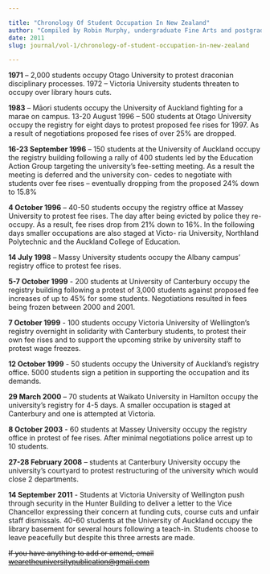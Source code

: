 ```yaml
---

title: "Chronology Of Student Occupation In New Zealand"
author: "Compiled by Robin Murphy, undergraduate Fine Arts and postgraduate Art History student at Auckland University"
date: 2011
slug: journal/vol-1/chronology-of-student-occupation-in-new-zealand

---
```


**1971** – 2,000 students occupy Otago University to protest draconian disciplinary processes. 1972 – Victoria University students threaten to occupy over library hours cuts.

**1983** – Māori students occupy the University of Auckland fighting for a marae on campus. 13-20 August 1996 – 500 students at Otago University occupy the registry for eight days to protest proposed fee rises for 1997. As a result of negotiations proposed fee rises of over 25% are dropped.

**16-23 September 1996** – 150 students at the University of Auckland occupy the registry building following a rally of 400 students led by the Education Action Group targeting the university’s fee-setting meeting. As a result the meeting is deferred and the university con- cedes to negotiate with students over fee rises – eventually dropping from the proposed 24% down to 15.8%

**4 October 1996** – 40-50 students occupy the registry office at Massey University to protest fee rises. The day after being evicted by police they re-occupy. As a result, fee rises drop from 21% down to 16%. In the following days smaller occupations are also staged at Victo- ria University, Northland Polytechnic and the Auckland College of Education.

**14 July 1998** – Massy University students occupy the Albany campus’ registry office to protest fee rises.

**5-7 October 1999** - 200 students at University of Canterbury occupy the registry building following a protest of 3,000 students against proposed fee increases of up to 45% for some students. Negotiations resulted in fees being frozen between 2000 and 2001.

**7 October 1999** - 100 students occupy Victoria University of Wellington’s registry overnight in solidarity with Canterbury students, to protest their own fee rises and to support the upcoming strike by university staff to protest wage freezes.

**12 October 1999** - 50 students occupy the University of Auckland’s registry office. 5000 students sign a petition in supporting the occupation and its demands.

**29 March 2000** – 70 students at Waikato University in Hamilton occupy the university’s registry for 4-5 days. A smaller occupation is staged at Canterbury and one is attempted at Victoria.

**8 October 2003** - 60 students at Massey University occupy the registry office in protest of fee rises. After minimal negotiations police arrest up to 10 students.

**27-28 February 2008** – students at Canterbury University occupy the university’s courtyard to protest restructuring of the university which would close 2 departments.

**14 September 2011** - Students at Victoria University of Wellington push through security in the Hunter Building to deliver a letter to the Vice Chancellor expressing their concern at funding cuts, course cuts and unfair staff dismissals. 40-60 students at the University of Auckland occupy the library basement for several hours following a teach-in. Students choose to leave peacefully but despite this three arrests are made.

~~If you have anything to add or amend, email wearetheuniversitypublication@gmail.com~~